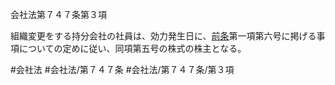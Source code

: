 会社法第７４７条第３項

組織変更をする持分会社の社員は、効力発生日に、[前条](会社法＿＿＿＿第７４６条第１項)第一項第六号に掲げる事項についての定めに従い、同項第五号の株式の株主となる。

#会社法
#会社法/第７４７条
#会社法/第７４７条/第３項
